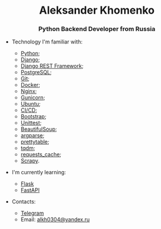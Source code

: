 <h1 align="center">Aleksander Khomenko</h1>
<h3 align="center">Python Backend Developer from Russia</h3>

- Technology I'm familiar with:
    - [Python](https://www.python.org/);
    - [Django](https://www.djangoproject.com);
    - [Django REST Framework](https://www.djangoproject.com);
    - [PostgreSQL](https://www.postgresql.org);
    - [Git](https://git-scm.com);
    - [Docker](https://www.docker.com);
    - [Nginx](https://nginx.org/ru/);
    - [Gunicorn](https://gunicorn.org);
    - [Ubuntu](https://ubuntu.com);
    - [CI/CD](https://github.com/features/actions);
    - [Bootstrap](https://getbootstrap.com);
    - [Unittest](https://docs.python.org/3/library/unittest.html);
    - [BeautifulSoup](https://pypi.org/project/beautifulsoup4/);
    - [argparse](https://docs.python.org/3/library/argparse.html);
    - [prettytable](https://pypi.org/project/prettytable/);
    - [tqdm](https://pypi.org/project/tqdm/);
    - [requests_cache](https://pypi.org/project/requests-cache/);
    - [Scrapy](https://pypi.org/project/Scrapy/).

- I'm currently learning:
    - [Flask](https://flask.palletsprojects.com/en/2.2.x/)
    - [FastAPI](https://fastapi.tiangolo.com)

- Contacts: 
    - [Telegram](https://t.me/alkh0304)
    - Email: alkh0304@yandex.ru